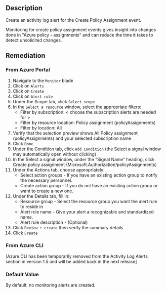 ## Description

Create an activity log alert for the Create Policy Assignment event.

Monitoring for create policy assignment events gives insight into changes done in "Azure policy - assignments" and can reduce the time it takes to detect unsolicited changes.

## Remediation

### From Azure Portal

1. Navigate to the `Monitor` blade
2. Click on `Alerts`
3. Click on `Create`
4. Click on `Alert rule`
5. Under the Scope tab, click `Select scope`
6. In the `Select a resource` window, select the appropriate filters:
   - Filter by subscription: < choose the subscription alerts are needed for >
   - Filter by resource location: Policy assignment (policyAssignments)
   - Filter by location: All
7. Verify that the selection preview shows All Policy assignment (policyAssignments) and your selected subscription name
8. Click `Done`
9. Under the Condition tab, click `Add Condition` (the Select a signal window may automatically open without clicking)
10. In the Select a signal window, under the "Signal Name" heading, click Create policy assignment (Microsoft.Authorization/policyAssignments)
11. Under the Actions tab, choose appropriately:
    - Select action groups - If you have an existing action group to notify the necessary personnel.
    - Create action group - If you do not have an existing action group or want to create a new one.
12. Under the Details tab, fill in:
    - Resource group - Select the resource group you want the alert rule to reside in
    - Alert rule name - Give your alert a recognizable and standardized name.
    - Alert rule description - (Optional)
13. Click `Review + create` then verify the summary details
14. Click `Create`

### From Azure CLI

[Azure CLI has been temporarily removed from the Activity Log Alerts section in version 1.5 and will be added back in the next release]

### Default Value

By default, no monitoring alerts are created.